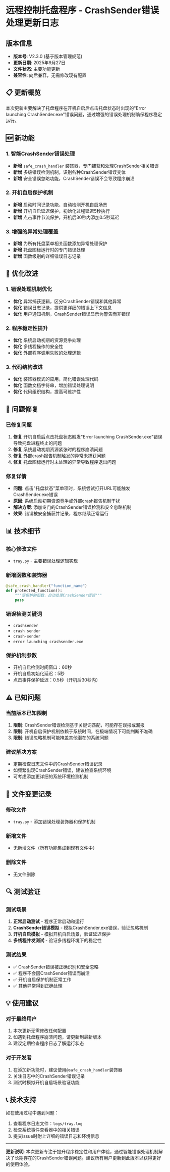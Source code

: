 # 远程控制托盘程序 - CrashSender错误处理更新日志

## 版本信息
- **版本号**: V2.3.0 (基于版本管理规范)
- **更新日期**: 2025年9月27日
- **文件状态**: 主要功能更新
- **兼容性**: 向后兼容，无需修改现有配置

## 📋 更新概览

本次更新主要解决了托盘程序在开机自启后点击托盘状态时出现的"Error launching CrashSender.exe"错误问题，通过增强的错误处理机制确保程序稳定运行。

## 🆕 新功能

### 1. 智能CrashSender错误处理
- **新增** `safe_crash_handler` 装饰器，专门捕获和处理CrashSender相关错误
- **新增** 多级错误检测机制，识别各种CrashSender错误变体
- **新增** 安全错误忽略功能，CrashSender错误不会导致程序崩溃

### 2. 开机自启保护机制
- **新增** 启动时间记录功能，自动检测开机自启场景
- **新增** 开机自启延迟保护，初始化过程延迟5秒执行
- **新增** 点击事件节流保护，开机后30秒内添加0.5秒延迟

### 3. 增强的异常处理覆盖
- **新增** 为所有托盘菜单相关函数添加异常处理保护
- **新增** 托盘图标运行时的专门错误处理
- **新增** 函数级别的详细错误日志记录

## 🔧 优化改进

### 1. 错误处理机制优化
- **优化** 异常捕获逻辑，区分CrashSender错误和其他异常
- **优化** 错误日志记录，提供更详细的错误上下文信息
- **优化** 用户通知机制，CrashSender错误显示为警告而非错误

### 2. 程序稳定性提升
- **优化** 系统启动初期的资源竞争处理
- **优化** 多线程操作的安全性
- **优化** 外部程序调用失败的处理逻辑

### 3. 代码结构改进
- **优化** 装饰器模式的应用，简化错误处理代码
- **优化** 函数文档字符串，增加错误处理说明
- **优化** 代码组织结构，提高可维护性

## 🐛 问题修复

### 已修复问题
1. **修复** 开机自启后点击托盘状态触发"Error launching CrashSender.exe"错误导致托盘进程终止的问题
2. **修复** 系统启动初期资源紧张时的程序崩溃问题
3. **修复** 外部crash报告机制触发的异常未捕获问题
4. **修复** 托盘图标运行时未处理的异常导致程序退出问题

### 修复详情
- **问题**: 点击"托盘状态"菜单项时，系统尝试打开URL可能触发CrashSender.exe错误
- **原因**: 系统启动初期资源竞争或外部crash报告机制干扰
- **解决方案**: 添加专门的CrashSender错误检测和安全忽略机制
- **效果**: 错误被安全捕获并记录，程序继续正常运行

## 📊 技术细节

### 核心修改文件
- `tray.py` - 主要错误处理逻辑实现

### 新增函数和装饰器
```python
@safe_crash_handler("function_name")
def protected_function():
    """受保护的函数，自动处理CrashSender错误"""
    pass
```

### 错误检测关键词
- `crashsender`
- `crash sender` 
- `crash-sender`
- `error launching crashsender.exe`

### 保护机制参数
- 开机自启检测时间窗口：60秒
- 开机自启初始化延迟：5秒
- 点击事件保护延迟：0.5秒（开机后30秒内）

## ⚠️ 已知问题

### 当前版本已知限制
1. **限制**: CrashSender错误检测基于关键词匹配，可能存在误报或漏报
2. **限制**: 开机自启保护机制依赖于系统时间，在极端情况下可能判断不准确
3. **限制**: 错误忽略机制可能掩盖其他潜在的系统问题

### 建议解决方案
- 定期检查日志文件中的CrashSender错误记录
- 如频繁出现CrashSender错误，建议检查系统环境
- 可考虑添加更详细的系统环境检测机制

## 📁 文件变更记录

### 修改文件
- `tray.py` - 添加错误处理装饰器和保护机制

### 新增文件
- 无新增文件（所有功能集成到现有文件中）

### 删除文件
- 无文件删除

## 🔍 测试验证

### 测试场景
1. **正常启动测试** - 程序正常启动和运行
2. **CrashSender错误模拟** - 模拟CrashSender.exe错误，验证忽略机制
3. **开机自启模拟** - 模拟开机自启场景，验证延迟保护
4. **多线程并发测试** - 验证多线程环境下的稳定性

### 测试结果
- ✅ CrashSender错误被正确识别和安全忽略
- ✅ 程序不会因CrashSender错误而崩溃
- ✅ 开机自启保护机制正常工作
- ✅ 其他异常得到正确处理

## 💡 使用建议

### 对于最终用户
1. 本次更新无需修改任何配置
2. 如遇到托盘程序崩溃问题，请更新到最新版本
3. 建议定期检查程序日志了解运行状态

### 对于开发者
1. 在添加新功能时，建议使用`@safe_crash_handler`装饰器
2. 关注日志中的CrashSender错误记录
3. 测试时模拟开机自启场景验证功能

## 📞 技术支持

如在使用过程中遇到问题：
1. 查看程序日志文件：`logs/tray.log`
2. 检查系统事件查看器中的相关错误
3. 提交issue时附上详细的错误日志和环境信息

---

**更新说明**: 本次更新专注于提升程序稳定性和用户体验，通过智能错误处理机制解决了长期存在的CrashSender错误问题。建议所有用户更新到此版本以获得更好的使用体验。